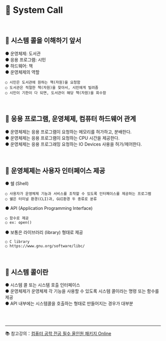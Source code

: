 # 🔑 System Call

<br>

## 📌 시스템 콜을 이해하기 앞서

● 운영체제: 도서관<br>
● 응용 프로그램: 시민<br>
● 하드웨어: 책 <br>
● 운영체제의 역할<br>
```
○ 시민은 도서관에 원하는 책(자원)을 요청함
○ 도서관은 적절한 책(자원)을 찾아서, 시민에게 빌려줌
○ 시민이 기한이 다 되면, 도서관이 해당 책(자원)을 회수함
```

<br>

## 📌 응용 프로그램, 운영체제, 컴퓨터 하드웨어 관계

● 운영체제는 응용 프로그램이 요청하는 메모리를 허가하고, 분배한다.<br>
● 운영체제는 응용 프로그램이 요청하는 CPU 시간을 제공한다.<br>
● 운영체제는 응용 프로그래밍 요청하는 IO Devices 사용을 허가/제어한다.<br>

<br>

## 📌 운영체제는 사용자 인터페이스 제공

● 쉘 (Shell)
```
○ 사용자가 운영체제 기능과 서비스를 조작할 수 있도록 인터페이스를 제공하는 프로그램
○ 쉘은 터미널 환경(CLI)과, GUI환경 두 종류로 분류
```
● API (Application Programming Interface)
```
○ 함수로 제공
○ ex: open()
```
● 보통은 라이브러리 (library) 형태로 제공
```
○ C library
○ https://www.gnu.org/software/libc/
```

<br>

## 📌 시스템 콜이란

● 시스템 콜 또는 시스템 호출 인터페이스<br>
● 운영체제가 운영체제 각 기능을 사용할 수 있도록 시스템 콜이라는 명령 또는 함수를 제공<br>
● API 내부에는 시스템콜을 호출하는 형태로 만들어지는 경우가 대부분<br>

<br>
<br>

---

📚 참고강의：[컴퓨터 공학 전공 필수 올인원 패키지 Online](https://fastcampus.co.kr/dev_online_cs)